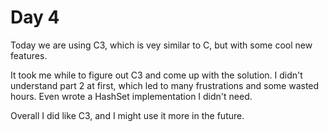 # Day 4

Today we are using C3, which is vey similar to C, but with some cool new features.

It took me while to figure out C3 and come up with the solution. I didn't understand
part 2 at first, which led to many frustrations and some wasted hours. Even wrote a
HashSet implementation I didn't need.

Overall I did like C3, and I might use it more in the future.
